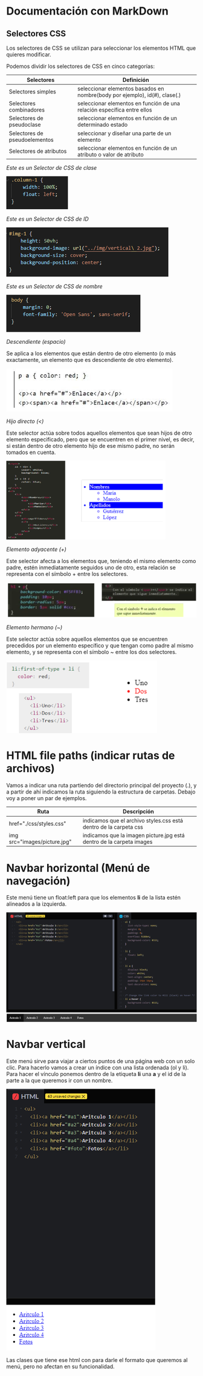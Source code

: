 # Documentación con MarkDown

## Selectores CSS

Los selectores de CSS se utilizan para seleccionar los elementos HTML que quieres modificar.

Podemos dividir los selectores de CSS en cinco categorías:

| Selectores | Definición |
|------------|------------|
| Selectores simples | seleccionar elementos basados en nombre(body por ejemplo), id(#), clase(.) |
| Selectores combinadores | seleccionar elementos en función de una relación específica entre ellos |
| Selectores de pseudoclase | seleccionar elementos en función de un determinado estado |
| Selectores de pseudoelementos | seleccionar y diseñar una parte de un elemento |
| Selectores de atributos | seleccionar elementos en función de un atributo o valor de atributo |


_Este es un Selector de CSS de clase_

![](https://github.com/IkerCG2003/markdown/blob/main/css%20clase.png)

_Este es un Selector de CSS de ID_

![](https://github.com/IkerCG2003/markdown/blob/main/css%20id.png)

_Este es un Selector de CSS de nombre_

![](https://github.com/IkerCG2003/markdown/blob/main/css%20nombre.png)

_Descendiente (espacio)_

Se aplica a los elementos que están dentro de otro elemento (o más exactamente, un elemento que es descendiente de otro elemento). 

![](https://github.com/IkerCG2003/markdown/blob/main/descendiente.jpg)

_Hijo directo (<)_

Este selector actúa sobre todos aquellos elementos que sean hijos de otro elemento especificado, pero que se encuentren en el primer nivel, es decir, si están dentro de otro elemento hijo de ese mismo padre, no serán tomados en cuenta.

![](https://github.com/IkerCG2003/markdown/blob/main/hijo%20directo.png)

_Elemento adyacente (+)_

Este selector afecta a los elementos que, teniendo el mismo elemento como padre, estén inmediatamente seguidos uno de otro, esta relación se representa con el símbolo + entre los selectores. 

![](https://github.com/IkerCG2003/markdown/blob/main/adyacente.png)

_Elemento hermano (~)_

Este selector actúa sobre aquellos elementos que se encuentren precedidos por un elemento específico y que tengan como padre al mismo elemento, y se representa con el símbolo ~ entre los dos selectores.

![](https://github.com/IkerCG2003/markdown/blob/main/hermano.png)

# HTML file paths (indicar rutas de archivos)

Vamos a indicar una ruta partiendo del directorio principal del proyecto (.), y a partir de ahí indicamos la ruta siguiendo la estructura de carpetas. Debajo voy a poner un par de ejemplos.

| Ruta | Descripción |
|------|-------------|
| href="./css/styles.css" | indicamos que el archivo styles.css está dentro de la carpeta css |
| img src="images/picture.jpg" | indicamos que la imagen picture.jpg está dentro de la carpeta images |

# Navbar horizontal (Menú de navegación)

Este menú tiene un float:left para que los elementos **li** de la lista estén alineados a la izquierda.

![](https://github.com/IkerCG2003/markdown/blob/main/menu%20horizontal.png)

# Navbar vertical

Este menú sirve para viajar a ciertos puntos de una página web con un solo clic. Para hacerlo vamos a crear un índice con una lista ordenada (ol y li). Para hacer el vínculo ponemos dentro de la etiqueta **li** una **a** y el id de la parte a la que queremos ir con un nombre.
  
![](https://github.com/IkerCG2003/markdown/blob/main/men%C3%BA%20vertical.png)

Las clases que tiene ese html con para darle el formato que queremos al menú, pero no afectan en su funcionalidad.

